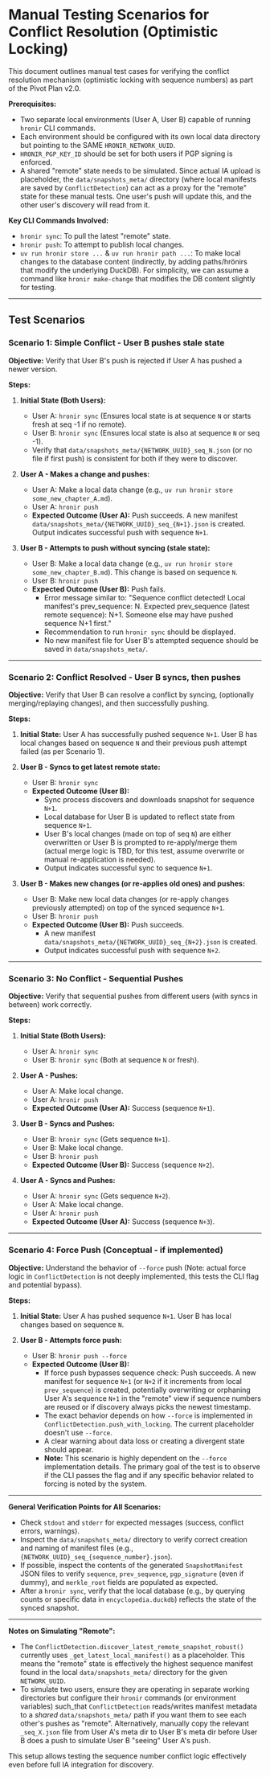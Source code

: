# Manual Testing Scenarios for Conflict Resolution (Optimistic Locking)

This document outlines manual test cases for verifying the conflict resolution mechanism (optimistic locking with sequence numbers) as part of the Pivot Plan v2.0.

**Prerequisites:**
- Two separate local environments (User A, User B) capable of running `hronir` CLI commands.
- Each environment should be configured with its own local data directory but pointing to the SAME `HRONIR_NETWORK_UUID`.
- `HRONIR_PGP_KEY_ID` should be set for both users if PGP signing is enforced.
- A shared "remote" state needs to be simulated. Since actual IA upload is placeholder, the `data/snapshots_meta/` directory (where local manifests are saved by `ConflictDetection`) can act as a proxy for the "remote" state for these manual tests. One user's push will update this, and the other user's discovery will read from it.

**Key CLI Commands Involved:**
- `hronir sync`: To pull the latest "remote" state.
- `hronir push`: To attempt to publish local changes.
- `uv run hronir store ...` & `uv run hronir path ...`: To make local changes to the database content (indirectly, by adding paths/hrönirs that modify the underlying DuckDB). For simplicity, we can assume a command like `hronir make-change` that modifies the DB content slightly for testing.

---

## Test Scenarios

### Scenario 1: Simple Conflict - User B pushes stale state

**Objective:** Verify that User B's push is rejected if User A has pushed a newer version.

**Steps:**

1.  **Initial State (Both Users):**
    *   User A: `hronir sync` (Ensures local state is at sequence `N` or starts fresh at seq -1 if no remote).
    *   User B: `hronir sync` (Ensures local state is also at sequence `N` or seq -1).
    *   Verify that `data/snapshots_meta/{NETWORK_UUID}_seq_N.json` (or no file if first push) is consistent for both if they were to discover.

2.  **User A - Makes a change and pushes:**
    *   User A: Make a local data change (e.g., `uv run hronir store some_new_chapter_A.md`).
    *   User A: `hronir push`
    *   **Expected Outcome (User A):** Push succeeds. A new manifest `data/snapshots_meta/{NETWORK_UUID}_seq_{N+1}.json` is created. Output indicates successful push with sequence `N+1`.

3.  **User B - Attempts to push without syncing (stale state):**
    *   User B: Make a local data change (e.g., `uv run hronir store some_new_chapter_B.md`). This change is based on sequence `N`.
    *   User B: `hronir push`
    *   **Expected Outcome (User B):** Push fails.
        *   Error message similar to: "Sequence conflict detected! Local manifest's prev_sequence: N. Expected prev_sequence (latest remote sequence): N+1. Someone else may have pushed sequence N+1 first."
        *   Recommendation to run `hronir sync` should be displayed.
        *   No new manifest file for User B's attempted sequence should be saved in `data/snapshots_meta/`.

---

### Scenario 2: Conflict Resolved - User B syncs, then pushes

**Objective:** Verify that User B can resolve a conflict by syncing, (optionally merging/replaying changes), and then successfully pushing.

**Steps:**

1.  **Initial State:** User A has successfully pushed sequence `N+1`. User B has local changes based on sequence `N` and their previous push attempt failed (as per Scenario 1).

2.  **User B - Syncs to get latest remote state:**
    *   User B: `hronir sync`
    *   **Expected Outcome (User B):**
        *   Sync process discovers and downloads snapshot for sequence `N+1`.
        *   Local database for User B is updated to reflect state from sequence `N+1`.
        *   User B's local changes (made on top of seq `N`) are either overwritten or User B is prompted to re-apply/merge them (actual merge logic is TBD, for this test, assume overwrite or manual re-application is needed).
        *   Output indicates successful sync to sequence `N+1`.

3.  **User B - Makes new changes (or re-applies old ones) and pushes:**
    *   User B: Make new local data changes (or re-apply changes previously attempted) on top of the synced sequence `N+1`.
    *   User B: `hronir push`
    *   **Expected Outcome (User B):** Push succeeds.
        *   A new manifest `data/snapshots_meta/{NETWORK_UUID}_seq_{N+2}.json` is created.
        *   Output indicates successful push with sequence `N+2`.

---

### Scenario 3: No Conflict - Sequential Pushes

**Objective:** Verify that sequential pushes from different users (with syncs in between) work correctly.

**Steps:**

1.  **Initial State (Both Users):**
    *   User A: `hronir sync`
    *   User B: `hronir sync` (Both at sequence `N` or fresh).

2.  **User A - Pushes:**
    *   User A: Make local change.
    *   User A: `hronir push`
    *   **Expected Outcome (User A):** Success (sequence `N+1`).

3.  **User B - Syncs and Pushes:**
    *   User B: `hronir sync` (Gets sequence `N+1`).
    *   User B: Make local change.
    *   User B: `hronir push`
    *   **Expected Outcome (User B):** Success (sequence `N+2`).

4.  **User A - Syncs and Pushes:**
    *   User A: `hronir sync` (Gets sequence `N+2`).
    *   User A: Make local change.
    *   User A: `hronir push`
    *   **Expected Outcome (User A):** Success (sequence `N+3`).

---

### Scenario 4: Force Push (Conceptual - if implemented)

**Objective:** Understand the behavior of `--force` push (Note: actual force logic in `ConflictDetection` is not deeply implemented, this tests the CLI flag and potential bypass).

**Steps:**

1.  **Initial State:** User A has pushed sequence `N+1`. User B has local changes based on sequence `N`.

2.  **User B - Attempts force push:**
    *   User B: `hronir push --force`
    *   **Expected Outcome (User B):**
        *   If force push bypasses sequence check: Push succeeds. A new manifest for sequence `N+1` (or `N+2` if it increments from local `prev_sequence`) is created, potentially overwriting or orphaning User A's sequence `N+1` in the "remote" view if sequence numbers are reused or if discovery always picks the newest timestamp.
        *   The exact behavior depends on how `--force` is implemented in `ConflictDetection.push_with_locking`. The current placeholder doesn't use `--force`.
        *   A clear warning about data loss or creating a divergent state should appear.
        *   **Note:** This scenario is highly dependent on the `--force` implementation details. The primary goal of the test is to observe if the CLI passes the flag and if any specific behavior related to forcing is noted by the system.

---

**General Verification Points for All Scenarios:**

-   Check `stdout` and `stderr` for expected messages (success, conflict errors, warnings).
-   Inspect the `data/snapshots_meta/` directory to verify correct creation and naming of manifest files (e.g., `{NETWORK_UUID}_seq_{sequence_number}.json`).
-   If possible, inspect the contents of the generated `SnapshotManifest` JSON files to verify `sequence`, `prev_sequence`, `pgp_signature` (even if dummy), and `merkle_root` fields are populated as expected.
-   After a `hronir sync`, verify that the local database (e.g., by querying counts or specific data in `encyclopedia.duckdb`) reflects the state of the synced snapshot.

---

**Notes on Simulating "Remote":**

-   The `ConflictDetection.discover_latest_remote_snapshot_robust()` currently uses `_get_latest_local_manifest()` as a placeholder. This means the "remote" state is effectively the highest sequence manifest found in the local `data/snapshots_meta/` directory for the given `NETWORK_UUID`.
-   To simulate two users, ensure they are operating in separate working directories but configure their `hronir` commands (or environment variables) such_that `ConflictDetection` reads/writes manifest metadata to a *shared* `data/snapshots_meta/` path if you want them to see each other's pushes as "remote". Alternatively, manually copy the relevant `_seq_X.json` file from User A's meta dir to User B's meta dir before User B does a push to simulate User B "seeing" User A's push.

This setup allows testing the sequence number conflict logic effectively even before full IA integration for discovery.
